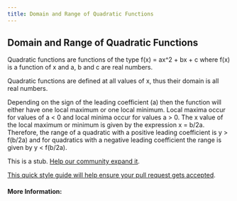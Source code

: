 ```yaml
---
title: Domain and Range of Quadratic Functions
---
```

## Domain and Range of Quadratic Functions

Quadratic functions are functions of the type f(x) = ax^2 + bx + c where f(x) is a function of x and a, b and c are real numbers.

Quadratic functions are defined at all values of x, thus their domain is all real numbers.

Depending on the sign of the leading coefficient (a) then the function will either have one local maximum or one local minimum. Local maxima occur for values of a < 0 and local minima occur for values a > 0. The x value of the local maximum or minimum is given by the expression x = b/2a. Therefore, the range of a quadratic with a positive leading coefficient is y > f(b/2a) and for quadratics with a negative leading coefficient the range is given by y < f(b/2a).

This is a stub. <a href='https://github.com/freecodecamp/guides/tree/master/src/pages/mathematics/domain-and-range-of-quadratic-functions/index.md' target='_blank' rel='nofollow'>Help our community expand it</a>.

<a href='https://github.com/freecodecamp/guides/blob/master/README.md' target='_blank' rel='nofollow'>This quick style guide will help ensure your pull request gets accepted</a>.

<!-- The article goes here, in GitHub-flavored Markdown. Feel free to add YouTube videos, images, and CodePen/JSBin embeds  -->

#### More Information:
<!-- Please add any articles you think might be helpful to read before writing the article -->


